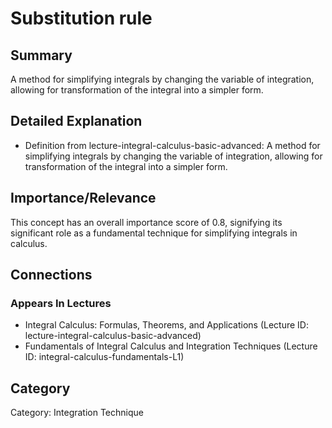 # Substitution rule

## Summary
A method for simplifying integrals by changing the variable of integration, allowing for transformation of the integral into a simpler form.

## Detailed Explanation
* Definition from lecture-integral-calculus-basic-advanced: A method for simplifying integrals by changing the variable of integration, allowing for transformation of the integral into a simpler form.

## Importance/Relevance
This concept has an overall importance score of 0.8, signifying its significant role as a fundamental technique for simplifying integrals in calculus.

## Connections
### Appears In Lectures
* Integral Calculus: Formulas, Theorems, and Applications (Lecture ID: lecture-integral-calculus-basic-advanced)
* Fundamentals of Integral Calculus and Integration Techniques (Lecture ID: integral-calculus-fundamentals-L1)

## Category
Category: Integration Technique